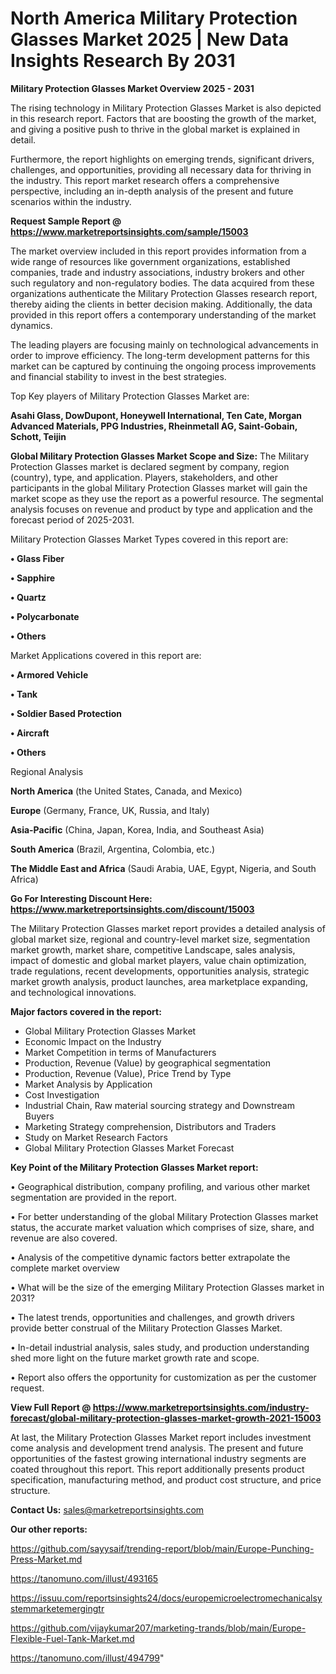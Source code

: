 # North America Military Protection Glasses Market 2025 | New Data Insights Research By 2031

<Strong> Military Protection Glasses Market Overview 2025 - 2031</strong>

The rising technology in Military Protection Glasses Market is also depicted in this research report. Factors that are boosting the growth of the market, and giving a positive push to thrive in the global market is explained in detail.

Furthermore, the report highlights on emerging trends, significant drivers, challenges, and opportunities, providing all necessary data for thriving in the industry. This report market research offers a comprehensive perspective, including an in-depth analysis of the present and future scenarios within the industry.

<strong>Request Sample Report @ <a href=https://www.marketreportsinsights.com/sample/15003>https://www.marketreportsinsights.com/sample/15003</a></strong>

The market overview included in this report provides information from a wide range of resources like government organizations, established companies, trade and industry associations, industry brokers and other such regulatory and non-regulatory bodies. The data acquired from these organizations authenticate the Military Protection Glasses research report, thereby aiding the clients in better decision making. Additionally, the data provided in this report offers a contemporary understanding of the market dynamics.

The leading players are focusing mainly on technological advancements in order to improve efficiency. The long-term development patterns for this market can be captured by continuing the ongoing process improvements and financial stability to invest in the best strategies.

Top Key players of Military Protection Glasses Market are:

<strong>Asahi Glass, DowDupont, Honeywell International, Ten Cate, Morgan Advanced Materials, PPG Industries, Rheinmetall AG, Saint-Gobain, Schott, Teijin</strong>

<strong><b>Global Military Protection Glasses Market Scope and Size:</b></strong>
The Military Protection Glasses market is declared segment by company, region (country), type, and application. Players, stakeholders, and other participants in the global Military Protection Glasses market will gain the market scope as they use the report as a powerful resource. The segmental analysis focuses on revenue and product by type and application and the forecast period of 2025-2031.

Military Protection Glasses Market Types covered in this report are:

<strong>• Glass Fiber

• Sapphire

• Quartz

• Polycarbonate

• Others</strong>

Market Applications covered in this report are:

<strong>• Armored Vehicle

• Tank

• Soldier Based Protection

• Aircraft

• Others</strong> 

Regional Analysis

<strong>North America</strong> (the United States, Canada, and Mexico)

<strong>Europe</strong> (Germany, France, UK, Russia, and Italy)

<strong>Asia-Pacific</strong> (China, Japan, Korea, India, and Southeast Asia)

<strong>South America</strong> (Brazil, Argentina, Colombia, etc.)

<strong>The Middle East and Africa</strong> (Saudi Arabia, UAE, Egypt, Nigeria, and South Africa)

<strong>Go For Interesting Discount Here: <a href=https://www.marketreportsinsights.com/discount/15003>https://www.marketreportsinsights.com/discount/15003</a></strong>

The Military Protection Glasses market report provides a detailed analysis of global market size, regional and country-level market size, segmentation market growth, market share, competitive Landscape, sales analysis, impact of domestic and global market players, value chain optimization, trade regulations, recent developments, opportunities analysis, strategic market growth analysis, product launches, area marketplace expanding, and technological innovations.

<strong><b>Major factors covered in the report:</b></strong>
<ul>
  <li>Global Military Protection Glasses Market </li>
  <li>Economic Impact on the Industry</li>
  <li>Market Competition in terms of Manufacturers</li>
  <li>Production, Revenue (Value) by geographical segmentation</li>
  <li>Production, Revenue (Value), Price Trend by Type</li>
  <li>Market Analysis by Application</li>
  <li>Cost Investigation</li>
  <li>Industrial Chain, Raw material sourcing strategy and Downstream Buyers</li>
  <li>Marketing Strategy comprehension, Distributors and Traders</li>
  <li>Study on Market Research Factors</li>
  <li>Global Military Protection Glasses Market Forecast</li>
</ul>

<strong><b>Key Point of the Military Protection Glasses Market report:</b></strong>

• Geographical distribution, company profiling, and various other market segmentation are provided in the report.

• For better understanding of the global Military Protection Glasses market status, the accurate market valuation which comprises of size, share, and revenue are also covered.

• Analysis of the competitive dynamic factors better extrapolate the complete market overview

• What will be the size of the emerging Military Protection Glasses market in 2031?

• The latest trends, opportunities and challenges, and growth drivers provide better construal of the Military Protection Glasses Market.

• In-detail industrial analysis, sales study, and production understanding shed more light on the future market growth rate and scope.

• Report also offers the opportunity for customization as per the customer request.

<strong><b>View Full Report @ <a href=https://www.marketreportsinsights.com/industry-forecast/global-military-protection-glasses-market-growth-2021-15003>https://www.marketreportsinsights.com/industry-forecast/global-military-protection-glasses-market-growth-2021-15003</a></b></strong>


At last, the Military Protection Glasses Market report includes investment come analysis and development trend analysis. The present and future opportunities of the fastest growing international industry segments are coated throughout this report. This report additionally presents product specification, manufacturing method, and product cost structure, and price structure.

<strong>Contact Us:</strong>
sales@marketreportsinsights.com

<strong>Our other reports:</strong>

<a href=https://github.com/sayysaif/trending-report/blob/main/Europe-Punching-Press-Market.md>https://github.com/sayysaif/trending-report/blob/main/Europe-Punching-Press-Market.md</a>

<a href=https://tanomuno.com/illust/493165>https://tanomuno.com/illust/493165</a>

<a href=https://issuu.com/reportsinsights24/docs/europemicroelectromechanicalsystemmarketemergingtr>https://issuu.com/reportsinsights24/docs/europemicroelectromechanicalsystemmarketemergingtr</a>

<a href=https://github.com/vijaykumar207/marketing-trands/blob/main/Europe-Flexible-Fuel-Tank-Market.md>https://github.com/vijaykumar207/marketing-trands/blob/main/Europe-Flexible-Fuel-Tank-Market.md</a>

<a href=https://tanomuno.com/illust/494799>https://tanomuno.com/illust/494799</a>"
